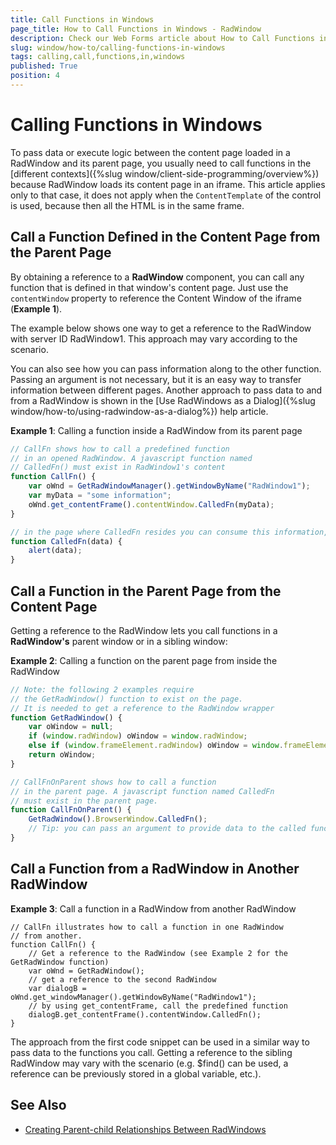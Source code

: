 ```yaml
---
title: Call Functions in Windows
page_title: How to Call Functions in Windows - RadWindow
description: Check our Web Forms article about How to Call Functions in Windows.
slug: window/how-to/calling-functions-in-windows
tags: calling,call,functions,in,windows
published: True
position: 4
---
```


# Calling Functions in Windows

To pass data or execute logic between the content page loaded in a RadWindow and its parent page, you usually need to call functions in the [different contexts]({%slug window/client-side-programming/overview%}) because RadWindow loads its content page in an iframe. This article applies only to that case, it does not apply when the `ContentTemplate` of the control is used, because then all the HTML is in the same frame.

## Call a Function Defined in the Content Page from the Parent Page

By obtaining a reference to a **RadWindow** component, you can call any function that is defined in that window's content page. Just use the `contentWindow` property to reference the Content Window of the iframe (**Example 1**).

The example below shows one way to get a reference to the RadWindow with server ID RadWindow1. This approach may vary according to the scenario.

You can also see how you can pass information along to the other function. Passing an argument is not necessary, but it is an easy way to transfer information between different pages. Another approach to pass data to and from a RadWindow is shown in the [Use RadWindows as a Dialog]({%slug window/how-to/using-radwindow-as-a-dialog%}) help article.

**Example 1**: Calling a function inside a RadWindow from its parent page

````JavaScript	
// CallFn shows how to call a predefined function
// in an opened RadWindow. A javascript function named
// CalledFn() must exist in RadWindow1's content
function CallFn() {
	var oWnd = GetRadWindowManager().getWindowByName("RadWindow1");
	var myData = "some information";
	oWnd.get_contentFrame().contentWindow.CalledFn(myData);
}

// in the page where CalledFn resides you can consume this information, e.g.:
function CalledFn(data) {
	alert(data);
}	          
````

## Call a Function in the Parent Page from the Content Page

Getting a reference to the RadWindow lets you call functions in a **RadWindow's** parent window or in a sibling window:

**Example 2**: Calling a function on the parent page from inside the RadWindow

````JavaScript	    
// Note: the following 2 examples require
// the GetRadWindow() function to exist on the page.
// It is needed to get a reference to the RadWindow wrapper
function GetRadWindow() {
	var oWindow = null;
	if (window.radWindow) oWindow = window.radWindow;
	else if (window.frameElement.radWindow) oWindow = window.frameElement.radWindow;
	return oWindow;
}

// CallFnOnParent shows how to call a function
// in the parent page. A javascript function named CalledFn
// must exist in the parent page.
function CallFnOnParent() {
	GetRadWindow().BrowserWindow.CalledFn();
	// Tip: you can pass an argument to provide data to the called function
}
````

## Call a Function from a RadWindow in Another RadWindow

**Example 3**: Call a function in a RadWindow from another RadWindow

````
// CallFn illustrates how to call a function in one RadWindow
// from another.
function CallFn() {
	// Get a reference to the RadWindow (see Example 2 for the GetRadWindow function)
	var oWnd = GetRadWindow();
	// get a reference to the second RadWindow       
	var dialogB = oWnd.get_windowManager().getWindowByName("RadWindow1");
	// by using get_contentFrame, call the predefined function
	dialogB.get_contentFrame().contentWindow.CalledFn();
}             
````

The approach from the first code snippet can be used in a similar way to pass data to the functions you call. Getting a reference to the sibling RadWindow may vary with the scenario (e.g. $find() can be used, a reference can be previously stored in a global variable, etc.).

## See Also

 * [Creating Parent-child Relationships Between RadWindows](https://www.telerik.com/support/code-library/creating-parent-child-relationships-between-radwindows-and-passing-data-between-them)
